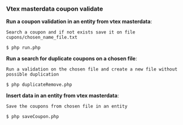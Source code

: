 ### Vtex masterdata coupon validate

**Run a coupon validation in an entity from vtex masterdata**:

```
Search a coupon and if not exists save it on file cupons/chosen_name_file.txt

$ php run.php
```

**Run a search for duplicate coupons on a chosen file**:

```
Run a validation on the chosen file and create a new file without possible duplication

$ php duplicateRemove.php
```

**Insert data in an entity from vtex masterdata**:

```
Save the coupons from chosen file in an entity

$ php saveCoupon.php
```
